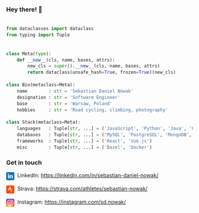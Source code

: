 
### Hey there! 👋

```python

from dataclasses import dataclass
from typing import Tuple


class Meta(type):
    def __new__(cls, name, bases, attrs):
        new_cls = super().__new__(cls, name, bases, attrs)
        return dataclass(unsafe_hash=True, frozen=True)(new_cls)

class Bio(metaclass=Meta):
    name        : str = 'Sebastian Daniel Nowak'
    designation : str = 'Software Engineer'
    base        : str = 'Warsaw, Poland'
    hobbies     : str = 'Road cycling, climbing, photography'

class Stack(metaclass=Meta):
    languages   : Tuple[str, ...] = ('JavaScript', 'Python', 'Java', 'C++')
    databases   : Tuple[str, ...] = ('MySQL', 'PostgreSQL', 'MongoDB', 'Redis')
    frameworks  : Tuple[str, ...] = ('React', 'Vue.js')
    misc        : Tuple[str, ...] = ('Bazel', 'Docker')
```


### Get in touch

<a href="https://linkedin.com/in/sebastian-daniel-nowak/"><img width="22px" valign="top" src="https://raw.githubusercontent.com/edent/SuperTinyIcons/099dc12b59179d07d534069bc8551718f786d91a/images/svg/linkedin.svg"/></a>&nbsp; LinkedIn: https://linkedin.com/in/sebastian-daniel-nowak/

<a href="https://strava.com/athletes/sebastian-nowak"><img width="22px" valign="top" src="https://raw.githubusercontent.com/edent/SuperTinyIcons/099dc12b59179d07d534069bc8551718f786d91a/images/svg/strava.svg"/></a>&nbsp; Strava: https://strava.com/athletes/sebastian-nowak/

<a href="https://instagram.com/sd.nowak/"><img width="22px" valign="top" src="https://raw.githubusercontent.com/edent/SuperTinyIcons/099dc12b59179d07d534069bc8551718f786d91a/images/svg/instagram.svg"/></a>&nbsp; Instagram: https://instagram.com/sd.nowak/

